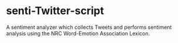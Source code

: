 # senti-Twitter-script
A sentiment analyzer which collects Tweets and performs sentiment analysis using the NRC Word-Emotion Association Lexicon.
